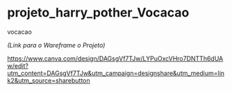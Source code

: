 # projeto_harry_pother_Vocacao
vocacao

*(Link para o Wareframe o Projeto)*

https://www.canva.com/design/DAGsgVf7TJw/LYPuOxcVHro7DNTTh6dUAw/edit?utm_content=DAGsgVf7TJw&utm_campaign=designshare&utm_medium=link2&utm_source=sharebutton
